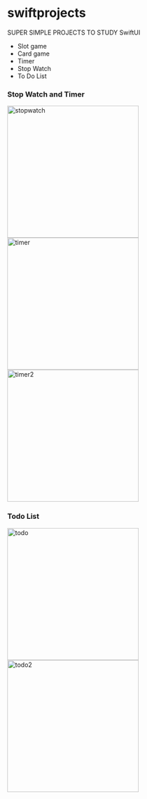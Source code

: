 # swiftprojects

SUPER SIMPLE PROJECTS TO STUDY SwiftUI
- Slot game
- Card game
- Timer
- Stop Watch
- To Do List

### Stop Watch and Timer

<div style="inline-block">
  <img width="300" alt="stopwatch" src="https://user-images.githubusercontent.com/75126613/132861725-639346be-811b-41f1-975f-44a618a6cbf1.png">
  <img width="300" alt="timer" src="https://user-images.githubusercontent.com/75126613/132861744-8c5b0be6-df11-41b9-8774-780470306649.png">
  <img width="300" alt="timer2" src="https://user-images.githubusercontent.com/75126613/132861749-1e1a7f27-d21c-4040-bbd1-fefffe651963.png">
</div>

### Todo List

<div style="inline-block">
  <img width="300" alt="todo" src="https://user-images.githubusercontent.com/75126613/132861754-4f9327b9-c8c5-4d13-a8b6-d0bda64bfc90.png">
  <img width="300" alt="todo2" src="https://user-images.githubusercontent.com/75126613/132861757-ea653ca0-57e1-4bb2-aa44-028ffae54794.png">
</div>
